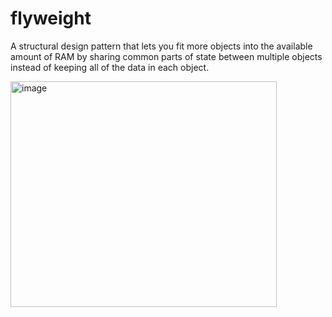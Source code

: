 # flyweight

A structural design pattern that lets you fit more objects into the available amount of RAM by sharing common parts of state between multiple objects instead of keeping all of the data in each object.

<img width="426" height="361" alt="image" src="https://github.com/user-attachments/assets/f45a63ec-a84a-4855-9aa2-548b2cd46ebb" />
